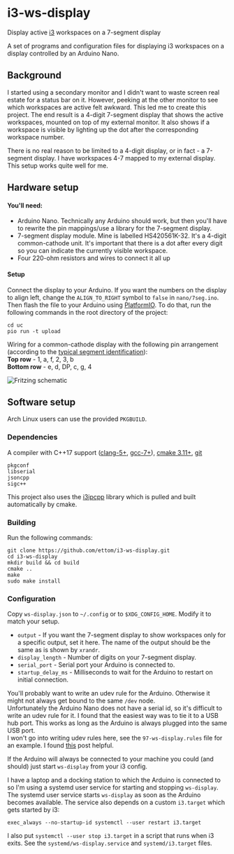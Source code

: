 # i3-ws-display
Display active [i3](https://i3wm.org/) workspaces on a 7-segment display

A set of programs and configuration files for displaying i3 workspaces on a display
controlled by an Arduino Nano.

## Background
I started using a secondary monitor and I didn't want to waste screen real estate for
a status bar on it. However, peeking at the other monitor to see which workspaces
are active felt awkward. This led me to create this project. The end
result is a 4-digit 7-segment display that shows the active workspaces, mounted on
top of my external monitor. It also shows if a workspace is visible by lighting up
the dot after the corresponding workspace number.

There is no real reason to be limited to a 4-digit display, or in fact - a 7-segment
display. I have workspaces 4-7 mapped to my external display. This setup works quite
well for me.

## Hardware setup
#### You'll need:
* Arduino Nano. Technically any Arduino should work, but then you'll have to rewrite
 the pin mappings/use a library for the 7-segment display.
* 7-segment display module. Mine is labelled HS420561K-32. It's a 4-digit
 common-cathode unit. It's important that there is a dot after every digit so you
  can indicate the currently visible workspace.
* Four 220-ohm resistors and wires to connect it all up

#### Setup
Connect the display to your Arduino. If you want the numbers on the display to align
left, change the `ALIGN_TO_RIGHT` symbol to `false` in `nano/7seg.ino`. Then flash
the file to your Arduino using [PlatformIO](https://platformio.org/). To do that, run
the following commands in the root directory of the project:
```
cd uc
pio run -t upload
```

Wiring for a common-cathode display with the following pin arrangement (according
to the [typical segment identification](https://commons.wikimedia.org/wiki/File:7_Segment_Display_with_Labeled_Segments.svg#/media/File:7_Segment_Display_with_Labeled_Segments.svg)):<br>
**Top row** - 1, a, f, 2, 3, b <br>
**Bottom row** - e, d, DP, c, g, 4

![Fritzing
schematic](https://github.com/ettom/i3-ws-display/blob/master/uc/fritzing.png)


## Software setup
Arch Linux users can use the provided `PKGBUILD`.

### Dependencies
A compiler with C++17 support ([clang-5+](http://llvm.org/releases/download.html),
[gcc-7+](https://gcc.gnu.org/releases.html)), [cmake 3.11+](https://cmake.org/download/), [git](https://git-scm.com/downloads)
```
pkgconf
libserial
jsoncpp
sigc++
```

This project also uses the [i3ipcpp](https://github.com/drmgc/i3ipcpp) library
which is pulled and built automatically by cmake.

### Building
Run the following commands:
```
git clone https://github.com/ettom/i3-ws-display.git
cd i3-ws-display
mkdir build && cd build
cmake ..
make
sudo make install
```


### Configuration
Copy `ws-display.json` to `~/.config` or to `$XDG_CONFIG_HOME`. Modify it to match your setup.
* `output` -  If you want the 7-segment display to show workspaces only for a
  specific output, set it here. The name of the output should be the same as is shown by
  `xrandr`.
* `display_length` - Number of digits on your 7-segment display.
* `serial_port` - Serial port your Arduino is connected to.
* `startup_delay_ms` - Milliseconds to wait for the Arduino to restart on initial connection.

You'll probably want to write an udev rule for the Arduino. Otherwise it might not
always get bound to the same `/dev` node.<br>
Unfortunately the Arduino Nano does not have a serial id, so it's difficult to write
an udev rule for it. I found that the easiest way was to tie it to a USB
hub port. This works as long as the Arduino is always plugged into the same USB
port.<br>
I won't go into writing udev rules here, see the `97-ws-display.rules` file
for an example. I found [this](https://unix.stackexchange.com/a/326708) post helpful.

If the Arduino will always be connected to your machine you could (and should) just
start `ws-display` from your i3 config.

I have a laptop and a docking station to which the Arduino is connected to so I'm
using a systemd user service for starting and stopping `ws-display`. The systemd user
service starts `ws-display` as soon as the Arduino becomes available. The service
also depends on a custom `i3.target` which gets started by i3:

`exec_always --no-startup-id systemctl --user restart i3.target`

I also put `systemctl --user stop i3.target` in a script that runs when i3 exits. See the
`systemd/ws-display.service` and `systemd/i3.target` files.
